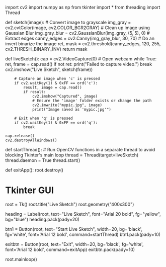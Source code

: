 import cv2
import numpy as np
from tkinter import *
from threading import Thread


def sketch(image):
    # Convert image to grayscale
    img_gray = cv2.cvtColor(image, cv2.COLOR_BGR2GRAY)
    # Clean up image using Gaussian Blur
    img_gray_blur = cv2.GaussianBlur(img_gray, (5, 5), 0)
    # Extract edges
    canny_edges = cv2.Canny(img_gray_blur, 30, 70)
    # Do an invert binarize the image
    ret, mask = cv2.threshold(canny_edges, 120, 255, cv2.THRESH_BINARY_INV)
    return mask


def liveSketch():
    cap = cv2.VideoCapture(0)  # Open webcam
    while True:
        ret, frame = cap.read()
        if not ret:
            print("Failed to capture video.")
            break
        cv2.imshow("Live Sketch", sketch(frame))

        # Capture an image when 'c' is pressed
        if cv2.waitKey(1) & 0xFF == ord('c'):
            result, image = cap.read()
            if result:
                cv2.imshow("Captured", image)
                # Ensure the 'image' folder exists or change the path
                cv2.imwrite("mypic.jpg", image)
                print("Image saved as 'mypic.jpg'")

        # Exit when 'q' is pressed
        if cv2.waitKey(1) & 0xFF == ord('q'):
            break

    cap.release()
    cv2.destroyAllWindows()


def startThread():
    # Run OpenCV functions in a separate thread to avoid blocking Tkinter's main loop
    thread = Thread(target=liveSketch)
    thread.daemon = True
    thread.start()


def exitApp():
    root.destroy()


# Tkinter GUI
root = Tk()
root.title("Live Sketch")
root.geometry("400x300")

heading = Label(root, text="Live Sketch", font="Arial 20 bold", fg="yellow", bg="blue")
heading.pack(pady=20)

btn1 = Button(root, text="Start Live Sketch", width=20, bg='black', fg='white',
              font='Arial 12 bold', command=startThread)
btn1.pack(pady=10)

exitbtn = Button(root, text="Exit", width=20, bg='black', fg='white', font='Arial 12 bold', command=exitApp)
exitbtn.pack(pady=10)

root.mainloop()
